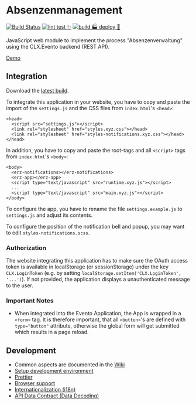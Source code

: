 # Absenzenmanagement

[![Build Status](https://travis-ci.com/bkd-mba-fbi/absenzenmanagement.svg?branch=master)](https://travis-ci.com/bkd-mba-fbi/absenzenmanagement)
[![lint test ✨](https://github.com/bkd-mba-fbi/absenzenmanagement/actions/workflows/lintAndTest.yml/badge.svg?branch=master)](https://github.com/bkd-mba-fbi/absenzenmanagement/actions/workflows/lintAndTest.yml)
[![build 🏭 deploy 🚀](https://github.com/bkd-mba-fbi/absenzenmanagement/actions/workflows/buildDeploy.yml/badge.svg)](https://github.com/bkd-mba-fbi/absenzenmanagement/actions/workflows/buildDeploy.yml)

JavaScript web module to implement the process "Absenzenverwaltung"
using the CLX.Evento backend (REST API).

[Demo](https://bkd-mba-fbi.github.io/absenzenmanagement/app)

## Integration

Download the [latest build](https://bkd-mba-fbi.github.io/absenzenmanagement/absenzenmanagement.zip).

To integrate this application in your website, you have to copy and
paste the import of the `settings.js` and the CSS files from
`index.html`'s `<head>`:

```
<head>
  <script src="settings.js"></script>
  <link rel="stylesheet" href="styles.xyz.css"></head>
  <link rel="stylesheet" href="styles-notifications.xyz.css"></head>
</head>
```

In addition, you have to copy and paste the root-tags and all `<script>`
tags from `index.html`'s `<body>`:

```
<body>
  <erz-notifications></erz-notifications>
  <erz-app></erz-app>
  <script type="text/javascript" src="runtime.xyz.js"></script>
  ...
  <script type="text/javascript" src="main.xyz.js"></script>
</body>
```

To configure the app, you have to rename the file
`settings.example.js` to `settings.js` and adjust its contents.

To configure the position of the notification bell and popup, you may want to edit `styles-notifications.scss`.

### Authorization

The website integrating this application has to make sure the OAuth
access token is available in localStorage (or sessionStorage) under
the key `CLX.LoginToken` (e.g. by setting
`localStorage.setItem('CLX.LoginToken', '...')`). If not provided, the
application displays a unauthenticated message to the user.

### Important Notes

- When integrated into the Evento Application, the App is wrapped in a
  `<form>` tag. It is therefore important, that all `<button>`'s are
  defined with `type="button"` attribute, otherwise the global form
  will get submitted which results in a page reload.

## Development

- Common aspects are documented in the [Wiki](https://github.com/bkd-mba-fbi/absenzenmanagement/wiki)
- [Setup development environment](doc/setup-dev-environment.md)
- [Prettier](doc/prettier.md)
- [Browser support](doc/browser-support.md)
- [Internationalization (i18n)](doc/i18n.md)
- [API Data Contract (Data Decoding)](doc/io-ts.md)
